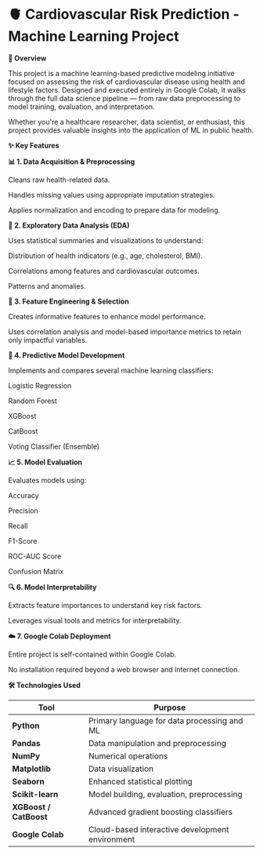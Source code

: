 # **🫀 Cardiovascular Risk Prediction - Machine Learning Project**

**🏡 Overview**

This project is a machine learning-based predictive modeling initiative focused on assessing the risk of cardiovascular disease using health and lifestyle factors. Designed and executed entirely in Google Colab, it walks through the full data science pipeline — from raw data preprocessing to model training, evaluation, and interpretation.

Whether you're a healthcare researcher, data scientist, or enthusiast, this project provides valuable insights into the application of ML in public health.

**✨ Key Features**

**📊 1. Data Acquisition & Preprocessing**

Cleans raw health-related data.

Handles missing values using appropriate imputation strategies.

Applies normalization and encoding to prepare data for modeling.

**🔎 2. Exploratory Data Analysis (EDA)**

Uses statistical summaries and visualizations to understand:

Distribution of health indicators (e.g., age, cholesterol, BMI).

Correlations among features and cardiovascular outcomes.

Patterns and anomalies.

**🧠 3. Feature Engineering & Selection**

Creates informative features to enhance model performance.

Uses correlation analysis and model-based importance metrics to retain only impactful variables.

**🤖 4. Predictive Model Development**

Implements and compares several machine learning classifiers:

Logistic Regression

Random Forest

XGBoost

CatBoost

Voting Classifier (Ensemble)

**📈 5. Model Evaluation**

Evaluates models using:

Accuracy

Precision

Recall

F1-Score

ROC-AUC Score

Confusion Matrix

**🔍 6. Model Interpretability**

Extracts feature importances to understand key risk factors.

Leverages visual tools and metrics for interpretability.

**☁️ 7. Google Colab Deployment**

Entire project is self-contained within Google Colab.

No installation required beyond a web browser and internet connection.

**🛠️ Technologies Used**

| Tool                   | Purpose                                         |
| ---------------------- | ----------------------------------------------- |
| **Python**             | Primary language for data processing and ML     |
| **Pandas**             | Data manipulation and preprocessing             |
| **NumPy**              | Numerical operations                            |
| **Matplotlib**         | Data visualization                              |
| **Seaborn**            | Enhanced statistical plotting                   |
| **Scikit-learn**       | Model building, evaluation, preprocessing       |
| **XGBoost / CatBoost** | Advanced gradient boosting classifiers          |
| **Google Colab**       | Cloud-based interactive development environment |
